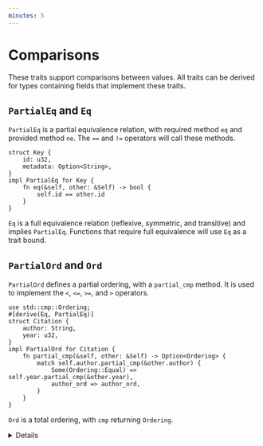 ```yaml
---
minutes: 5
---
```


# Comparisons

These traits support comparisons between values. All traits can be derived for
types containing fields that implement these traits.

## `PartialEq` and `Eq`

`PartialEq` is a partial equivalence relation, with required method `eq` and
provided method `ne`. The `==` and `!=` operators will call these methods.

```rust,editable
struct Key {
    id: u32,
    metadata: Option<String>,
}
impl PartialEq for Key {
    fn eq(&self, other: &Self) -> bool {
        self.id == other.id
    }
}
```

`Eq` is a full equivalence relation (reflexive, symmetric, and transitive) and
implies `PartialEq`. Functions that require full equivalence will use `Eq` as a
trait bound.

## `PartialOrd` and `Ord`

`PartialOrd` defines a partial ordering, with a `partial_cmp` method. It is used
to implement the `<`, `<=`, `>=`, and `>` operators.

```rust,editable
use std::cmp::Ordering;
#[derive(Eq, PartialEq)]
struct Citation {
    author: String,
    year: u32,
}
impl PartialOrd for Citation {
    fn partial_cmp(&self, other: &Self) -> Option<Ordering> {
        match self.author.partial_cmp(&other.author) {
            Some(Ordering::Equal) => self.year.partial_cmp(&other.year),
            author_ord => author_ord,
        }
    }
}
```

`Ord` is a total ordering, with `cmp` returning `Ordering`.

<details>

- `PartialEq` can be implemented between different types, but `Eq` cannot,
  because it is reflexive:

  ```rust,editable
  struct Key {
      id: u32,
      metadata: Option<String>,
  }
  impl PartialEq<u32> for Key {
      fn eq(&self, other: &u32) -> bool {
          self.id == *other
      }
  }
  ```

- In practice, it's common to derive these traits, but uncommon to implement
  them.

- When comparing references in Rust, it will will compare the value of the
  things pointed to, it will NOT compare the references themselves. That means
  that references to two different things can compare as equal if the values
  pointed to are the same:

  ```rust,editable
  fn main() {
      let a = "Hello";
      let b = String::from("Hello");
      assert_eq!(a, b);
  }
  ```

</details>
